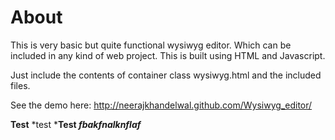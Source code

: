About
=====

This is very basic but quite functional wysiwyg editor. Which can be included in any kind of web project. This is built using HTML and Javascript.

Just include the contents of container class wysiwyg.html and the included files.

See the demo here: http://neerajkhandelwal.github.com/Wysiwyg_editor/

**Test** *test
***Test *fbakfnalknflaf***

